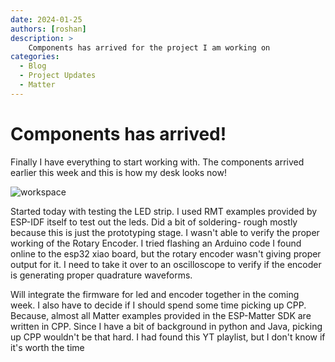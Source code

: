 ```yaml
---
date: 2024-01-25
authors: [roshan]
description: >
    Components has arrived for the project I am working on
categories:
  - Blog
  - Project Updates
  - Matter
---
```

# Components has arrived!
Finally I have everything to start working with. The components arrived earlier this week and this is how my desk looks now!

![workspace]
<!-- more -->
Started today with testing the LED strip. I used RMT examples provided by ESP-IDF itself to test out the leds. Did a bit of soldering- rough mostly because this is just the prototyping stage. I wasn't able to verify the proper working of the Rotary Encoder. I tried flashing an Arduino code I found online to the esp32 xiao board, but the rotary encoder wasn't giving proper output for it. I need to take it over to an oscilloscope to verify if the encoder is generating proper quadrature waveforms. 

Will integrate the firmware for led and encoder together in the coming week. I also have to decide if I should spend some time picking up CPP. Because, almost all Matter examples provided in the ESP-Matter SDK are written in CPP. Since I have a bit of background in python and Java, picking up CPP wouldn't be that hard. I had found this YT playlist, but I don't know if it's worth the time






[workspace]: components/workspace.png